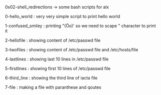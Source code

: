 0x02-shell_redirections  -> some bash scripts for alx 

0-hello_world : very very simple script to print hello world 

1-confused_smiley : printing "(Ôo)' so we need to scape " character to print it 

2-hellofile : showing content of /etc/passwd file 

3-twofiles : showing content of /etc/passwd file and /etc/hosts/file

4-lastlines : showing last 10 lines in /etc/passwd file

5-firstlines : showing first 10 lines of /etc/passwd file

6-third_line : showing the third line of iacta file 

7-file : making a file with paranthese and qoutes
